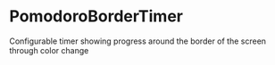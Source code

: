 # PomodoroBorderTimer
Configurable timer showing progress around the border of the screen through color change
